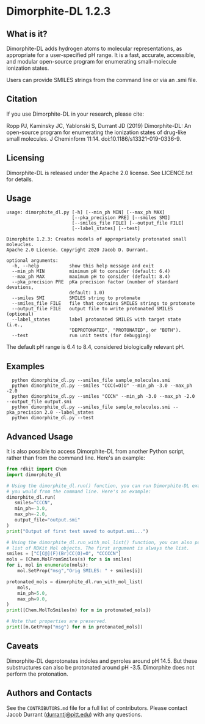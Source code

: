 Dimorphite-DL 1.2.3
===================

What is it?
-----------

Dimorphite-DL adds hydrogen atoms to molecular representations, as appropriate
for a user-specified pH range. It is a fast, accurate, accessible, and modular
open-source program for enumerating small-molecule ionization states.

Users can provide SMILES strings from the command line or via an .smi file.

Citation
--------

If you use Dimorphite-DL in your research, please cite:

Ropp PJ, Kaminsky JC, Yablonski S, Durrant JD (2019) Dimorphite-DL: An
open-source program for enumerating the ionization states of drug-like small
molecules. J Cheminform 11:14. doi:10.1186/s13321-019-0336-9.

Licensing
---------

Dimorphite-DL is released under the Apache 2.0 license. See LICENCE.txt for
details.

Usage
-----

```
usage: dimorphite_dl.py [-h] [--min_ph MIN] [--max_ph MAX]
                        [--pka_precision PRE] [--smiles SMI]
                        [--smiles_file FILE] [--output_file FILE]
                        [--label_states] [--test]

Dimorphite 1.2.3: Creates models of appropriately protonated small moleucles.
Apache 2.0 License. Copyright 2020 Jacob D. Durrant.

optional arguments:
  -h, --help           show this help message and exit
  --min_ph MIN         minimum pH to consider (default: 6.4)
  --max_ph MAX         maximum pH to consider (default: 8.4)
  --pka_precision PRE  pKa precision factor (number of standard devations,
                       default: 1.0)
  --smiles SMI         SMILES string to protonate
  --smiles_file FILE   file that contains SMILES strings to protonate
  --output_file FILE   output file to write protonated SMILES (optional)
  --label_states       label protonated SMILES with target state (i.e.,
                       "DEPROTONATED", "PROTONATED", or "BOTH").
  --test               run unit tests (for debugging)
```

The default pH range is 6.4 to 8.4, considered biologically relevant pH.

Examples
--------

```
  python dimorphite_dl.py --smiles_file sample_molecules.smi
  python dimorphite_dl.py --smiles "CCC(=O)O" --min_ph -3.0 --max_ph -2.0
  python dimorphite_dl.py --smiles "CCCN" --min_ph -3.0 --max_ph -2.0 --output_file output.smi
  python dimorphite_dl.py --smiles_file sample_molecules.smi --pka_precision 2.0 --label_states
  python dimorphite_dl.py --test
```

Advanced Usage
--------------

It is also possible to access Dimorphite-DL from another Python script, rather
than from the command line. Here's an example:

```python
from rdkit import Chem
import dimorphite_dl

# Using the dimorphite_dl.run() function, you can run Dimorphite-DL exactly as
# you would from the command line. Here's an example:
dimorphite_dl.run(
   smiles="CCCN",
   min_ph=-3.0,
   max_ph=-2.0,
   output_file="output.smi"
)
print("Output of first test saved to output.smi...")

# Using the dimorphite_dl.run_with_mol_list() function, you can also pass a
# list of RDKit Mol objects. The first argument is always the list.
smiles = ["C[C@](F)(Br)CC(O)=O", "CCCCCN"]
mols = [Chem.MolFromSmiles(s) for s in smiles]
for i, mol in enumerate(mols):
    mol.SetProp("msg","Orig SMILES: " + smiles[i])

protonated_mols = dimorphite_dl.run_with_mol_list(
    mols,
    min_ph=5.0,
    max_ph=9.0,
)
print([Chem.MolToSmiles(m) for m in protonated_mols])

# Note that properties are preserved.
print([m.GetProp("msg") for m in protonated_mols])
```

Caveats
-------

Dimorphite-DL deprotonates indoles and pyrroles around pH 14.5. But these
substructures can also be protonated around pH -3.5. Dimorphite does not
perform the protonation.

Authors and Contacts
--------------------

See the `CONTRIBUTORS.md` file for a full list of contributors. Please contact
Jacob Durrant (durrantj@pitt.edu) with any questions.
